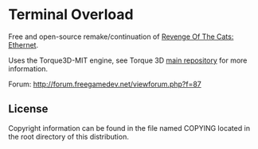 Terminal Overload
=================

Free and open-source remake/continuation of [Revenge Of The Cats: Ethernet](http://ethernet.wasted.ch).

Uses the Torque3D-MIT engine, see Torque 3D [main repository](https://github.com/GarageGames/Torque3D)
for more information.

Forum: http://forum.freegamedev.net/viewforum.php?f=87

License
-------

Copyright information can be found in the file named COPYING
located in the root directory of this distribution.
